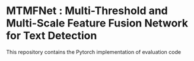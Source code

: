 # MTMFNet : Multi-Threshold and Multi-Scale Feature Fusion Network for Text Detection
This repository contains the Pytorch implementation of evaluation code 
